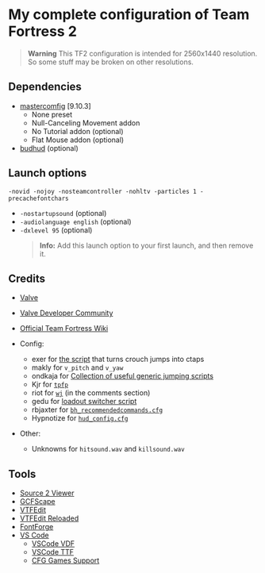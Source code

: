 # My complete configuration of Team Fortress 2

> **Warning**
> This TF2 configuration is intended for 2560x1440 resolution. So some stuff may be broken on other resolutions.

## Dependencies

- [mastercomfig](https://github.com/mastercomfig/mastercomfig) [9.10.3]
  - None preset
  - Null-Canceling Movement addon
  - No Tutorial addon (optional)
  - Flat Mouse addon (optional)
- [budhud](https://github.com/qkeitoe/budhud) (optional)

## Launch options

    -novid -nojoy -nosteamcontroller -nohltv -particles 1 -precachefontchars

- `-nostartupsound` (optional)
- `-audiolanguage english` (optional)
- `-dxlevel 95` (optional)
  > **Info:** Add this launch option to your first launch, and then remove it.

## Credits

- [Valve](https://www.valvesoftware.com/en/)

- [Valve Developer Community](https://developer.valvesoftware.com/wiki/Main_Page)

- [Official Team Fortress Wiki](https://wiki.teamfortress.com/wiki/Main_Page)

- Config:

  - exer for [the script](https://discord.com/channels/373855931169243146/373855931169243149/1372915987401408603) that turns crouch jumps into ctaps
  - makly for `v_pitch` and `v_yaw`
  - ondkaja for [Collection of useful generic jumping scripts](https://jump.tf/forum/index.php?topic=3299.0)
  - Kjr for [`tpfp`](https://discord.com/channels/373855931169243146/373855931169243149/1101732562172379228)
  - riot for [`wj`](https://www.youtube.com/watch?v=LBmxSPiP3To) (in the comments section)
  - gedu for [loadout switcher script](https://www.teamfortress.tv/post/882069/resupply-bind-for-different-loadouts)
  - rbjaxter for [`bh_recommendedcommands.cfg`](https://github.com/rbjaxter/budhud/blob/master/cfg/bh_recommendedcommands.cfg)
  - Hypnotize for [`hud_config.cfg`](https://github.com/Hypnootize/hypnotizehud/blob/master/resource/dev/hud_config.cfg)

- Other:

  - Unknowns for `hitsound.wav` and `killsound.wav`

## Tools

- [Source 2 Viewer](https://github.com/ValveResourceFormat/ValveResourceFormat)
- [GCFScape](https://developer.valvesoftware.com/wiki/Ru/GCFScape)
- [VTFEdit](https://developer.valvesoftware.com/wiki/VTFEdit)
- [VTFEdit Reloaded](https://github.com/Sky-rym/VTFEdit-Reloaded)
- [FontForge](https://fontforge.org/en-US/)
- [VS Code](https://code.visualstudio.com/)
  - [VSCode VDF](https://github.com/cooolbros/vscode-vdf)
  - [VSCode TTF](https://github.com/cooolbros/vscode-ttf)
  - [CFG Games Support](https://github.com/joelcancela/VSCode-cfg-support)
